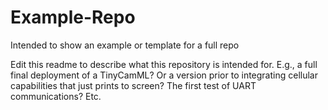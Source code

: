 # Example-Repo
Intended to show an example or template for a full repo

Edit this readme to describe what this repository is intended for. E.g., a full final deployment of a TinyCamML? Or a version prior to integrating cellular capabilities that just prints to screen? The first test of UART communications? Etc.
